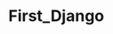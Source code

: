 # First_Django
<!-- python3 -m venv django_venv -->

<!-- source django_venv/bin/activate -->

<!-- pip install -r requirements.txt -->

<!-- python manage.py migrate -->

<!-- python manage.py runserver -->